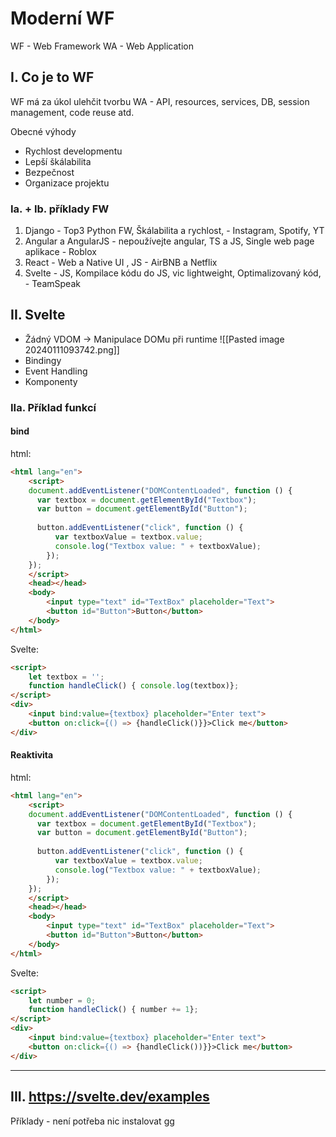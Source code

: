 # Moderní WF
WF - Web Framework
WA - Web Application
## I. Co je to WF
WF má za úkol ulehčit tvorbu WA - API, resources, services, DB, session management, code reuse atd.

Obecné výhody
- Rychlost developmentu
- Lepší škálabilita
- Bezpečnost
- Organizace projektu

### Ia. + Ib. příklady FW
1. Django - Top3 Python FW, Škálabilita a rychlost,  - Instagram, Spotify, YT
2. Angular a AngularJS - nepoužívejte angular, TS a JS, Single web page aplikace - Roblox 
3. React - Web a Native UI , JS - AirBNB a Netflix
4. Svelte - JS, Kompilace kódu do JS, vic lightweight, Optimalizovaný kód, - TeamSpeak

## II. Svelte

- Žádný VDOM -> Manipulace DOMu při runtime ![[Pasted image 20240111093742.png]]
- Bindingy
- Event Handling
- Komponenty
### IIa. Příklad funkcí

#### bind
html:
```html
<html lang="en"> 
	<script>
	document.addEventListener("DOMContentLoaded", function () { 
	  var textbox = document.getElementById("Textbox");
	  var button = document.getElementById("Button");
	
	  button.addEventListener("click", function () { 
	      var textboxValue = textbox.value; 
	      console.log("Textbox value: " + textboxValue);
		}); 
	});
	</script>
	<head></head>
	<body>
		<input type="text" id="TextBox" placeholder="Text"> 
		<button id="Button">Button</button> 
	</body> 
</html>
```
Svelte:
```html
<script> 
	let textbox = ''; 
	function handleClick() { console.log(textbox)};
</script> 
<div> 
	<input bind:value={textbox} placeholder="Enter text"> 
	<button on:click={() => {handleClick()}}>Click me</button> 
</div>
```

#### Reaktivita
html:
```html
<html lang="en"> 
	<script>
	document.addEventListener("DOMContentLoaded", function () { 
	  var textbox = document.getElementById("Textbox");
	  var button = document.getElementById("Button");
	
	  button.addEventListener("click", function () { 
	      var textboxValue = textbox.value; 
	      console.log("Textbox value: " + textboxValue);
		}); 
	});
	</script>
	<head></head>
	<body>
		<input type="text" id="TextBox" placeholder="Text"> 
		<button id="Button">Button</button> 
	</body> 
</html>
```
Svelte:
```html
<script> 
	let number = 0; 
	function handleClick() { number += 1};
</script> 
<div> 
	<input bind:value={textbox} placeholder="Enter text"> 
	<button on:click={() => {handleClick())}}>Click me</button> 
</div>
```

---



## III. https://svelte.dev/examples
Příklady - není potřeba nic instalovat gg 


